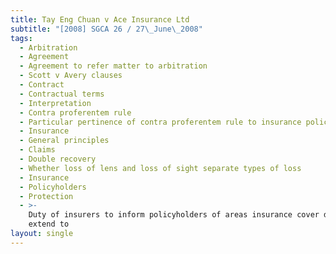 ```yaml
---
title: Tay Eng Chuan v Ace Insurance Ltd
subtitle: "[2008] SGCA 26 / 27\_June\_2008"
tags:
  - Arbitration
  - Agreement
  - Agreement to refer matter to arbitration
  - Scott v Avery clauses
  - Contract
  - Contractual terms
  - Interpretation
  - Contra proferentem rule
  - Particular pertinence of contra proferentem rule to insurance policies
  - Insurance
  - General principles
  - Claims
  - Double recovery
  - Whether loss of lens and loss of sight separate types of loss
  - Insurance
  - Policyholders
  - Protection
  - >-
    Duty of insurers to inform policyholders of areas insurance cover did not
    extend to
layout: single
---
```


